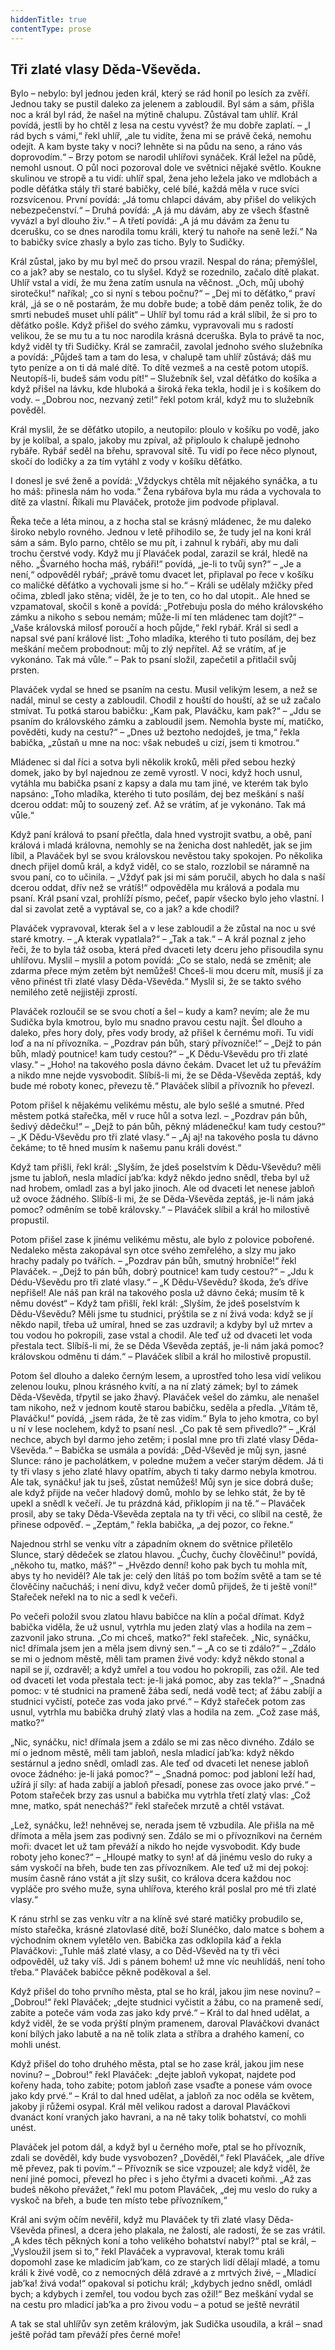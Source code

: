 ```yaml
---
hiddenTitle: true
contentType: prose
---
```


<section>

# Tři zlaté vlasy Děda-Vševěda.

Bylo – nebylo: byl jednou jeden král, který se rád honil po lesích za zvěří. Jednou taky se pustil daleko za jelenem a zabloudil. Byl sám a sám, přišla noc a král byl rád, že našel na mýtině chalupu. Zůstával tam uhlíř. Král povídá, jestli by ho chtěl z lesa na cestu vyvést? že mu dobře zaplatí. – „I rád bych s vámi,“ řekl uhlíř, „ale tu vidíte, žena mi se právě čeká, nemohu odejít. A kam byste taky v noci? lehněte si na půdu na seno, a ráno vás doprovodím.“ – Brzy potom se narodil uhlířovi synáček. Král ležel na půdě, nemohl usnout. O půl noci pozoroval dole ve světnici nějaké světlo. Koukne skulinou ve stropě a tu vidí: uhlíř spal, žena jeho ležela jako ve mdlobách a podle děťátka stály tři staré babičky, celé bílé, každá měla v ruce svíci rozsvícenou. První povídá: „Já tomu chlapci dávám, aby přišel do velikých nebezpečenství.“ – Druhá povídá: „A já mu dávám, aby ze všech šťastně vyvázl a byl dlouho živ.“ – A třetí povídá: „A já mu dávám za ženu tu dcerušku, co se dnes narodila tomu králi, který tu nahoře na seně leží.“ Na to babičky svíce zhasly a bylo zas ticho. Byly to Sudičky.

Král zůstal, jako by mu byl meč do prsou vrazil. Nespal do rána; přemýšlel, co a jak? aby se nestalo, co tu slyšel. Když se rozednilo, začalo dítě plakat. Uhlíř vstal a vidí, že mu žena zatím usnula na věčnost. „Och, můj ubohý sirotečku!“ naříkal; „co si nyní s tebou počnu?“ – „Dej mi to děťátko,“ praví král, „já se o ně postarám, že mu dobře bude; a tobě dám peněz tolik, že do smrti nebudeš muset uhlí pálit“ – Uhlíř byl tomu rád a král slíbil, že si pro to děťátko pošle. Když přišel do svého zámku, vypravovali mu s radostí velikou, že se mu tu a tu noc narodila krásná dceruška. Byla to právě ta noc, když viděl ty tři Sudičky. Král se zamračil, zavolal jednoho svého služebníka a povídá: „Půjdeš tam a tam do lesa, v chalupě tam uhlíř zůstává; dáš mu tyto peníze a on ti dá malé dítě. To dítě vezmeš a na cestě potom utopíš. Neutopíš-li, budeš sám vodu pít!“ – Služebník šel, vzal děťátko do košíka a když přišel na lávku, kde hluboká a široká řeka tekla, hodil je i s košíkem do vody. – „Dobrou noc, nezvaný zeti!“ řekl potom král, když mu to služebník pověděl.

Král myslil, že se děťátko utopilo, a neutopilo: ploulo v košíku po vodě, jako by je kolíbal, a spalo, jakoby mu zpíval, až připloulo k chalupě jednoho rybáře. Rybář seděl na břehu, spravoval sítě. Tu vidí po řece něco plynout, skočí do lodičky a za tím vytáhl z vody v košíku děťátko.

I donesl je své ženě a povídá: „Vždyckys chtěla mít nějakého synáčka, a tu ho máš: přinesla nám ho voda.“ Žena rybářova byla mu ráda a vychovala to dítě za vlastní. Říkali mu Plaváček, protože jim podvode připlaval.

Řeka teče a léta minou, a z hocha stal se krásný mládenec, že mu daleko široko nebylo rovného. Jednou v letě přihodilo se, že tudy jel na koni král sám a sám. Bylo parno, chtělo se mu pít, i zahnul k rybáři, aby mu dali trochu čerstvé vody. Když mu jí Plaváček podal, zarazil se král, hledě na něho. „Švarného hocha máš, rybáři!“ povídá, „je-li to tvůj syn?“ – „Je a není,“ odpověděl rybář; „právě tomu dvacet let, připlaval po řece v košíku co maličké děťátko a vychovali jsme si ho.“ – Králi se udělaly mžičky před očima, zbledl jako stěna; viděl, že je to ten, co ho dal utopit.. Ale hned se vzpamatoval, skočil s koně a povídá: „Potřebuju posla do mého královského zámku a nikoho s sebou nemám; může-li mí ten mládenec tam dojít?“ – „Vaše královská milosť poroučí a hoch půjde,“ řekl rybář. Král si sedl a napsal své paní králové list: „Toho mladíka, kterého ti tuto posílám, dej bez meškání mečem probodnout: můj to zlý nepřítel. Až se vrátím, ať je vykonáno. Tak má vůle.“ – Pak to psaní složil, zapečetil a přitlačil svůj prsten.

Plaváček vydal se hned se psaním na cestu. Musil velikým lesem, a než se nadál, minul se cesty a zabloudil. Chodil z houští do houští, až se už začalo stmívat. Tu potká starou babičku: „Kam pak, Plaváčku, kam pak?“ – „Jdu se psaním do královského zámku a zabloudil jsem. Nemohla byste mí, matičko, pověděti, kudy na cestu?“ – „Dnes už beztoho nedojdeš, je tma,“ řekla babička, „zůstaň u mne na noc: však nebudeš u cizí, jsem ti kmotrou.“

Mládenec si dal říci a sotva byli několik kroků, měli před sebou hezký domek, jako by byl najednou ze země vyrostl. V noci, když hoch usnul, vytáhla mu babička psaní z kapsy a dala mu tam jiné, ve kterém tak bylo napsáno: „Toho mladíka, kterého ti tuto posílám, dej bez meškání s naší dcerou oddat: můj to souzený zeť. Až se vrátím, ať je vykonáno. Tak má vůle.“

Když paní králová to psaní přečtla, dala hned vystrojit svatbu, a obě, paní králová i mladá královna, nemohly se na ženicha dost nahledět, jak se jim líbil, a Plaváček byl se svou královskou nevěstou taky spokojen. Po několika dnech přijel domů král, a když viděl, co se stalo, rozzlobil se náramně na svou paní, co to učinila. – „Vždyť pak jsi mi sám poručil, abych ho dala s naší dcerou oddat, dřív než se vrátíš!“ odpověděla mu králová a podala mu psaní. Král psaní vzal, prohlíží písmo, pečeť, papír všecko bylo jeho vlastní. I dal si zavolat zetě a vyptával se, co a jak? a kde chodil?

Plaváček vypravoval, kterak šel a v lese zabloudil a že zůstal na noc u své staré kmotry. – „A kterak vypatlala?“ – „Tak a tak.“ – A král poznal z jeho řeči, že to byla táž osoba, která před dvaceti lety dceru jeho přisoudila synu uhlířovu. Myslil – myslil a potom povídá: „Co se stalo, nedá se změnit; ale zdarma přece mým zetěm být nemůžeš! Chceš-li mou dceru mít, musíš jí za věno přinést tři zlaté vlasy Děda-Vševěda.“ Myslil si, že se takto svého nemilého zetě nejjistěji zprostí.

Plaváček rozloučil se se svou chotí a šel – kudy a kam? nevím; ale že mu Sudička byla kmotrou, bylo mu snadno pravou cestu najít. Šel dlouho a daleko, přes hory doly, přes vody brody, až přišel k černému moři. Tu vidí loď a na ní přívozníka. – „Pozdrav pán bůh, starý přívozníče!“ – „Dejž to pán bůh, mladý poutnice! kam tudy cestou?“ – „K Dědu-Vševědu pro tři zlaté vlasy.“ – „Hoho! na takového posla dávno čekám. Dvacet let už tu převážím a nikdo mne nejde vysvobodit. Slíbíš-li mi, že se Děda-Vševěda zeptáš, kdy bude mé roboty konec, převezu tě.“ Plaváček slíbil a přívozník ho převezl.

Potom přišel k nějakému velikému městu, ale bylo sešlé a smutné. Před městem potká stařečka, měl v ruce hůl a sotva lezl. – „Pozdrav pán bůh, šedivý dědečku!“ – „Dejž to pán bůh, pěkný mládenečku! kam tudy cestou?“ – „K Dědu-Vševědu pro tři zlaté vlasy.“ – „Aj aj! na takového posla tu dávno čekáme; to tě hned musím k našemu panu králi dovést.“

Když tam přišli, řekl král: „Slyším, že jdeš poselstvím k Dědu-Vševědu? měli jsme tu jabloň, nesla mladící jab’ka: když někdo jedno snědl, třeba byl už nad hrobem, omladl zas a byl jako jinoch. Ale od dvaceti let nenese jabloň už ovoce žádného. Slíbíš-li mi, že se Děda-Vševěda zeptáš, je-li nám jaká pomoc? odměním se tobě královsky.“ – Plaváček slíbil a král ho milostivě propustil.

Potom přišel zase k jinému velikému městu, ale bylo z polovice pobořené. Nedaleko města zakopával syn otce svého zemřelého, a slzy mu jako hrachy padaly po tvářích. – „Pozdrav pán bůh, smutný hrobníče!“ řekl Plaváček. – „Dejž to pán bůh, dobrý poutnice! kam tudy cestou?“ – „Jdu k Dédu-Vševědu pro tři zlaté vlasy.“ – „K Dědu-Vševědu? škoda, že’s dříve nepřišel! Ale náš pan král na takového posla už dávno čeká; musím tě k němu dovést“ – Když tam přišlí, řekl král: „Slyším, že jdeš poselstvím k Dědu-Vševědu? Měli jsme tu studnici, prýštila se z ní živá voda: když se jí někdo napil, třeba už umíral, hned se zas uzdravil; a kdyby byl už mrtev a tou vodou ho pokropili, zase vstal a chodil. Ale teď už od dvaceti let voda přestala tect. Slíbíš-li mi, že se Děda Vševěda zeptáš, je-li nám jaká pomoc? královskou odměnu ti dám.“ – Plaváček slíbil a král ho milostivě propustil.

Potom šel dlouho a daleko černým lesem, a uprostřed toho lesa vidí velikou zelenou louku, plnou krásného kvítí, a na ní zlatý zámek; byl to zámek Děda-Vševěda, třpytil se jako žhavý. Plaváček vešel do zámku, ale nenašel tam nikoho, než v jednom koutě starou babičku, seděla a předla. „Vítám tě, Plaváčku!“ povídá, „jsem ráda, že tě zas vidím.“ Byla to jeho kmotra, co byl u ní v lese noclehem, když to psaní nesl. „Co pak tě sem přivedlo?“ – „Král nechce, abych byl darmo jeho zetěm; i poslal mne pro tři zlaté vlasy Děda-Vševěda.“ – Babička se usmála a povídá: „Děd-Vševěd je můj syn, jasné Slunce: ráno je pacholátkem, v poledne mužem a večer starým dědem. Já ti ty tři vlasy s jeho zlaté hlavy opatřím, abych ti taky darmo nebyla kmotrou. Ale tak, synáčku! jak tu jseš, zůstat nemůžeš! Můj syn je sice dobrá duše; ale když přijde na večer hladový domů, mohlo by se lehko stát, že by tě upekl a snědl k večeří. Je tu prázdná kád, přiklopím ji na tě.“ – Plaváček prosil, aby se taky Děda-Vševěda zeptala na ty tři věci, co slíbil na cestě, že přinese odpověď. – „Zeptám,“ řekla babička, „a dej pozor, co řekne.“

Najednou strhl se venku vítr a západním oknem do světnice přiletělo Slunce, starý dědeček se zlatou hlavou. „Čuchy, čuchy člověčinu!“ povídá, „někoho tu, matko, máš?“ – „Hvězdo denní! koho pak bych tu mohla mít, abys ty ho neviděl? Ale tak je: celý den lítáš po tom božím světě a tam se té člověčiny načucháš; i není divu, když večer domů přijdeš, že ti ještě voní!“ Stařeček neřekl na to nic a sedl k večeři.

Po večeři položil svou zlatou hlavu babičce na klín a počal dřímat. Když babička viděla, že už usnul, vytrhla mu jeden zlatý vlas a hodila na zem – zazvonil jako struna. „Co mi chceš, matko?“ řekl stařeček. „Nic, synáčku, nic! dřímala jsem jen a měla jsem divný sen.“ – „A co se ti zdálo?“ – „Zdálo se mi o jednom městě, měli tam pramen živé vody: když někdo stonal a napil se jí, ozdravěl; a když umřel a tou vodou ho pokropili, zas ožil. Ale ted od dvaceti let voda přestala tect: je-li jaká pomoc, aby zas tekla?“ – „Snadná pomoc: v té studnici na prameně žába sedí, nedá vodě tect; ať žábu zabíjí a studnici vyčistí, poteče zas voda jako prvé.“ – Když stařeček potom zas usnul, vytrhla mu babička druhý zlatý vlas a hodila na zem. „Což zase máš, matko?“

„Nic, synáčku, nic! dřímala jsem a zdálo se mi zas něco divného. Zdálo se mí o jednom městě, měli tam jabloň, nesla mladicí jab’ka: když někdo sestárnul a jedno snědl, omladl zas. Ale teď od dvaceti let nenese jabloň ovoce žádného: je-li jaká pomoc?“ – „Snadná pomoc: pod jabloní leží had, užírá jí síly: ať hada zabijí a jabloň přesadí, ponese zas ovoce jako prvé.“ – Potom stařeček brzy zas usnul a babička mu vytrhla třetí zlatý vlas: „Což mne, matko, spát nenecháš?“ řekl stařeček mrzutě a chtěl vstávat.

„Lež, synáčku, lež! nehněvej se, nerada jsem tě vzbudila. Ale přišla na mě dřímota a měla jsem zas podivný sen. Zdálo se mi o přívozníkovi na černém moři: dvacet let už tam převáží a nikdo ho nejde vysvobodit. Kdy bude roboty jeho konec?“ – „Hloupé matky to syn! ať dá jinému veslo do ruky a sám vyskočí na břeh, bude ten zas přívozníkem. Ale teď už mi dej pokoj: musím časně ráno vstát a jít slzy sušit, co králova dcera každou noc vypláče pro svého muže, syna uhlířova, kterého král poslal pro mé tři zlaté vlasy.“

K ránu strhl se zas venku vítr a na klíně své staré matičky probudilo se, místo stařečka, krásné zlatovlasé dítě, boží Slunéčko, dalo matce s bohem a východním oknem vyletělo ven. Babička zas odklopila káď a řekla Plaváčkovi: „Tuhle máš zlaté vlasy, a co Děd-Vševěd na ty tři věci odpověděl, už taky víš. Jdi s pánem bohem! už mne víc neuhlídáš, není toho třeba.“ Plaváček babičce pěkně poděkoval a šel.

Když přišel do toho prvního města, ptal se ho král, jakou jim nese novinu? – „Dobrou!“ řekl Plaváček; „dejte studnici vyčistit a žábu, co na prameně sedí, zabite a poteče vám voda zas jako kdy prvé.“ – Král to dal hned udělat, a když viděl, že se voda prýští plným pramenem, daroval Plaváčkovi dvanáct koní bílých jako labutě a na ně tolik zlata a stříbra a drahého kamení, co mohli unést.

Když přišel do toho druhého města, ptal se ho zase král, jakou jim nese novinu? – „Dobrou!“ řekl Plaváček: „dejte jabloň vykopat, najdete pod kořeny hada, toho zabite; potom jabloň zase vsaďte a ponese vám ovoce jako kdy prvé.“ – Král to dal hned udělat, a jabloň za noc oděla se květem, jakoby ji růžemi osypal. Král měl velikou radost a daroval Plaváčkovi dvanáct koní vraných jako havrani, a na ně taky tolik bohatství, co mohli unést.

Plaváček jel potom dál, a když byl u černého moře, ptal se ho přívozník, zdali se dověděl, kdy bude vysvobozen? „Dověděl,“ řekl Plaváček, „ale dříve mě převez, pak ti povím.“ – Přívozník se sice vzpouzel; ale když viděl, že není jiné pomoci, převezl ho přec i s jeho čtyřmi a dvaceti koňmi. „Až zas budeš někoho převážet,“ řekl mu potom Plaváček, „dej mu veslo do ruky a vyskoč na břeh, a bude ten místo tebe přívozníkem,“

Král ani svým očím nevěřil, když mu Plaváček ty tři zlaté vlasy Děda-Vševěda přinesl, a dcera jeho plakala, ne žalostí, ale radostí, že se zas vrátil. „A kdes těch pěkných koní a toho velikého bohatství nabyl?“ ptal se král, – „Vysloužil jsem si to,“ řekl Plaváček a vypravoval, kterak tomu králi dopomohl zase ke mladicím jab’kam, co ze starých lidí dělají mladé, a tomu králi k živé vodě, co z nemocných dělá zdravé a z mrtvých živé, – „Mladicí jab’ka! živá voda!“ opakoval si potichu král; „kdybych jedno snědl, omládl bych; a kdybych i zemřel, tou vodou bych zas ožil!“ Bez meškání vydal se na cestu pro mladicí jab’ka a pro živou vodu – a potud se ještě nevrátil

A tak se stal uhlířův syn zetěm královým, jak Sudička usoudila, a král – snad ještě pořád tam převáží přes černé moře!

</section>
